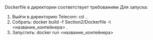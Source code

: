 Dockerfile в директории соответствует требованиям
Для запуска:
1. Выйти в директорию Telecom: cd ..
2. Собрать: docker build -f Section2/Dockerfile -t <название_контейнера> .
3. Запустить: docker run <название_контейнера>

